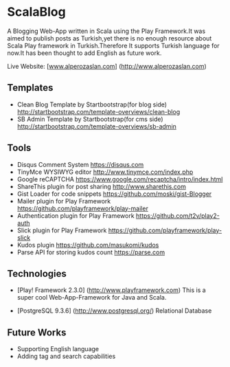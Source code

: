 # ScalaBlog

A Blogging Web-App written in Scala using the Play Framework.It was aimed to publish posts as Turkish,yet there is no enough resource about Scala Play framework in Turkish.Therefore It supports Turkish language for now.It has been thought to add English as future work. 

Live Website: [www.alperozaslan.com] (http://www.alperozaslan.com)

## Templates
- Clean Blog Template by Startbootstrap(for blog side) http://startbootstrap.com/template-overviews/clean-blog
- SB Admin Template by Startbootstrap(for cms side) http://startbootstrap.com/template-overviews/sb-admin

## Tools 
- Disqus Comment System https://disqus.com
- TinyMce WYSIWYG editor http://www.tinymce.com/index.php
- Google reCAPTCHA https://www.google.com/recaptcha/intro/index.html
- ShareThis plugin for post sharing http://www.sharethis.com
- Gist Loader for code snippets https://github.com/moski/gist-Blogger
- Mailer plugin for Play Framework https://github.com/playframework/play-mailer
- Authentication plugin for Play Framework https://github.com/t2v/play2-auth
- Slick plugin for Play Framework https://github.com/playframework/play-slick
- Kudos plugin https://github.com/masukomi/kudos
- Parse API for storing kudos count https://parse.com

## Technologies

- [Play! Framework 2.3.0] (http://www.playframework.com)
  This is a super cool Web-App-Framework for Java and Scala.

- [PostgreSQL 9.3.6] (http://www.postgresql.org/)
  Relational Database

## Future Works

- Supporting English language
- Adding tag and search capabilities

